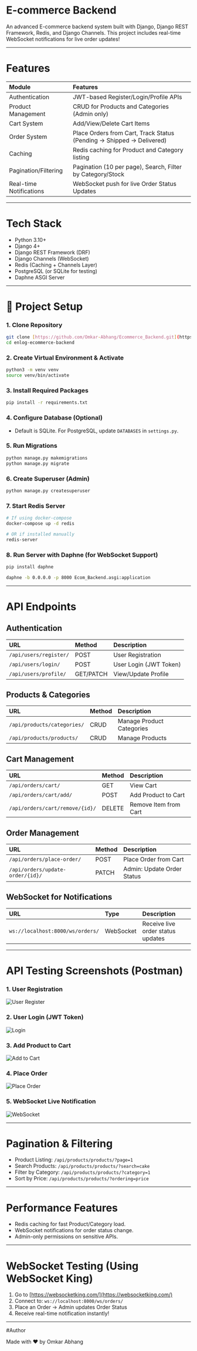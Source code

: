 # E-commerce Backend

An advanced E-commerce backend system built with Django, Django REST Framework, Redis, and Django Channels.
This project includes real-time WebSocket notifications for live order updates!

---

#  Features

| Module | Features |
|:------|:--------|
| Authentication | JWT-based Register/Login/Profile APIs |
| Product Management | CRUD for Products and Categories (Admin only) |
| Cart System | Add/View/Delete Cart Items |
| Order System | Place Orders from Cart, Track Status (Pending → Shipped → Delivered) |
| Caching | Redis caching for Product and Category listing |
| Pagination/Filtering | Pagination (10 per page), Search, Filter by Category/Stock |
| Real-time Notifications | WebSocket push for live Order Status Updates |

---

#  Tech Stack

- Python 3.10+
- Django 4+
- Django REST Framework (DRF)
- Django Channels (WebSocket)
- Redis (Caching + Channels Layer)
- PostgreSQL (or SQLite for testing)
- Daphne ASGI Server

---

# 🚿 Project Setup

### 1. Clone Repository
```bash
git clone [https://github.com/Omkar-Abhang/Ecommerce_Backend.git](https://github.com/Omkar-Abhang/Ecommerce_Backend.git)
cd enlog-ecommerce-backend
```

### 2. Create Virtual Environment & Activate
```bash
python3 -m venv venv
source venv/bin/activate
```

### 3. Install Required Packages
```bash
pip install -r requirements.txt
```

### 4. Configure Database (Optional)
- Default is SQLite. For PostgreSQL, update `DATABASES` in `settings.py`.

### 5. Run Migrations
```bash
python manage.py makemigrations
python manage.py migrate
```

### 6. Create Superuser (Admin)
```bash
python manage.py createsuperuser
```

### 7. Start Redis Server
```bash
# If using docker-compose
docker-compose up -d redis

# OR if installed manually
redis-server
```

### 8. Run Server with Daphne (for WebSocket Support)
```bash
pip install daphne

daphne -b 0.0.0.0 -p 8000 Ecom_Backend.asgi:application
```

---

#  API Endpoints

## Authentication
| URL | Method | Description |
|:---|:---|:---|
| `/api/users/register/` | POST | User Registration |
| `/api/users/login/` | POST | User Login (JWT Token) |
| `/api/users/profile/` | GET/PATCH | View/Update Profile |

## Products & Categories
| URL | Method | Description |
|:---|:---|:---|
| `/api/products/categories/` | CRUD | Manage Product Categories |
| `/api/products/products/` | CRUD | Manage Products |

## Cart Management
| URL | Method | Description |
|:---|:---|:---|
| `/api/orders/cart/` | GET | View Cart |
| `/api/orders/cart/add/` | POST | Add Product to Cart |
| `/api/orders/cart/remove/{id}/` | DELETE | Remove Item from Cart |

## Order Management
| URL | Method | Description |
|:---|:---|:---|
| `/api/orders/place-order/` | POST | Place Order from Cart |
| `/api/orders/update-order/{id}/` | PATCH | Admin: Update Order Status |

## WebSocket for Notifications
| URL | Type | Description |
|:---|:---|:---|
| `ws://localhost:8000/ws/orders/` | WebSocket | Receive live order status updates |

---

#  API Testing Screenshots (Postman)


### 1. User Registration
![User Register](Screenshots/register.png)

### 2. User Login (JWT Token)
![Login](Screenshots/login.png)

### 3. Add Product to Cart
![Add to Cart](Screenshots/addcart.png)

### 4. Place Order
![Place Order](Screenshots/placeorder.png)

### 5. WebSocket Live Notification
![WebSocket](Screenshots/websocket.png)

---

# Pagination & Filtering

- Product Listing: `/api/products/products/?page=1`
- Search Products: `/api/products/products/?search=cake`
- Filter by Category: `/api/products/products/?category=1`
- Sort by Price: `/api/products/products/?ordering=price`


---

#  Performance Features

- Redis caching for fast Product/Category load.
- WebSocket notifications for order status change.
- Admin-only permissions on sensitive APIs.


---

#  WebSocket Testing (Using WebSocket King)

1. Go to [https://websocketking.com/](https://websocketking.com/)
2. Connect to: `ws://localhost:8000/ws/orders/`
3. Place an Order -> Admin updates Order Status
4. Receive real-time notification instantly!

---



#Author

Made with ❤️ by Omkar Abhang


